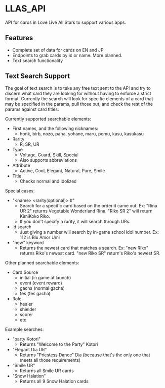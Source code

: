 # LLAS_API
API for cards in Love Live All Stars to support various apps.

## Features
- Complete set of data for cards on EN and JP
- Endpoints to grab cards by id or name. More planned.
- Text search functionality

## Text Search Support
The goal of text search is to take any free text sent to the API and try to discern what card they are looking for without having to enforce a strict format. Currently the search will look for specific elements of a card that may be specified in the params, pull those out, and check the rest of the params against card titles.

Currently supported searchable elements:
- First names, and the following nicknames:
    - honk, birb, nozo, pana, yohane, maru, pomu, kasu, kasukasu
- Rarity
    - R, SR, UR
- Type
    - Voltage, Guard, Skill, Special
    - Also supports abbreviations
- Attribute
    - Active, Cool, Elegant, Natural, Pure, Smile
- Title 
    - Checks normal and idolized

Special cases:
- "\<name\> \<rarity(optional)\> #"
    - Search for a specific card based on the order it came out. Ex: "Rina UR 2" returns Vegetable Wonderland Rina. "Riko SR 2" will return KimiKoko Riko.
    - If you don't specify a rarity, it will search through URs.
- id search
    - Just giving a number will search by in-game school idol number. Ex: 112 is Blu Amor Umi
- "new" keyword
    - Returns the newest card that matches a search. Ex: "new Riko" returns Riko's newest card. "new Riko SR" return's Riko's newest SR.

Other planned searchable elements:
- Card Source
    - initial (in game at launch)
    - event (event reward)
    - gacha (normal gacha)
    - fes (fes gacha)
- Role
    - healer
    - shielder
    - scorer
    - etc.

Example searches:
- "party Kotori"
    - Returns "Welcome to the Party" Kotori
- "Elegant Dia UR"
    - Returns "Priestess Dance" Dia (because that's the only one that meets all those requirements)
- "Smile UR"
    - Returns all Smile UR cards
- "Snow Halation"
    - Returns all 9 Snow Halation cards
